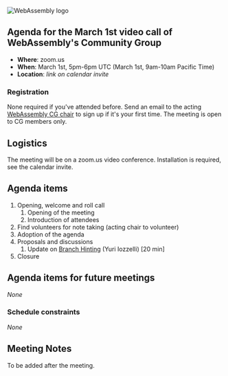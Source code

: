 ![WebAssembly logo](/images/WebAssembly.png)

## Agenda for the March 1st video call of WebAssembly's Community Group

- **Where**: zoom.us
- **When**: March 1st, 5pm-6pm UTC (March 1st, 9am-10am Pacific Time)
- **Location**: *link on calendar invite*

### Registration

None required if you've attended before. Send an email to the acting [WebAssembly CG chair](mailto:webassembly-cg-chair@chromium.org)
to sign up if it's your first time. The meeting is open to CG members only.

## Logistics

The meeting will be on a zoom.us video conference.
Installation is required, see the calendar invite.

## Agenda items

1. Opening, welcome and roll call
    1. Opening of the meeting
    1. Introduction of attendees
1. Find volunteers for note taking (acting chair to volunteer)
1. Adoption of the agenda
1. Proposals and discussions
    1. Update on [Branch Hinting](https://github.com/WebAssembly/branch-hinting) (Yuri Iozzelli) [20 min] 
1. Closure

## Agenda items for future meetings

*None*

### Schedule constraints

*None*

## Meeting Notes

To be added after the meeting.

